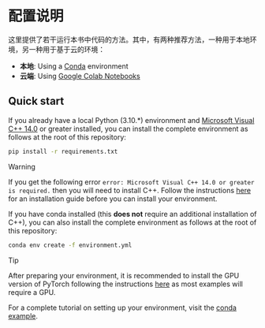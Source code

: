 ﻿# 配置说明

这里提供了若干运行本书中代码的方法。其中，有两种推荐方法，一种用于本地环境，另一种用于基于云的环境：

* **本地**: Using a [Conda](../.setup/conda) environment
* **云端**: Using [Google Colab Notebooks](https://github.com/HandsOnLLM/Hands-On-Large-Language-Models/tree/main?tab=readme-ov-file#table-of-contents)

## Quick start

If you already have a local Python (3.10.*) environment and [Microsoft Visual C++ 14.0](https://visualstudio.microsoft.com/visual-cpp-build-tools/) or greater installed, you can install the complete environment as follows at the root of this repository:

```bash
pip install -r requirements.txt
```

> [!WARNING]
> If you get the following error `error: Microsoft Visual C++ 14.0 or greater is required.` then you will need to install C++. 
> Follow the instructions [here](common_issues.md) for an installation guide before you can install your environment.

If you have conda installed (this **does not** require an additional installation of C++), you can also install the complete environment as follows at the root of this repository:

```bash
conda env create -f environment.yml
```

> [!TIP]
> After preparing your environment, it is recommended to install the GPU version of PyTorch following the instructions [here](https://pytorch.org/) as most examples will require a GPU.

For a complete tutorial on setting up your environment, visit the [conda example](../.setup/conda).
